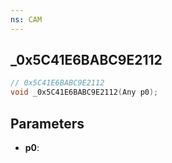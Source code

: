 ```yaml
---
ns: CAM
---
```

## _0x5C41E6BABC9E2112

```c
// 0x5C41E6BABC9E2112
void _0x5C41E6BABC9E2112(Any p0);
```


## Parameters
* **p0**: 


